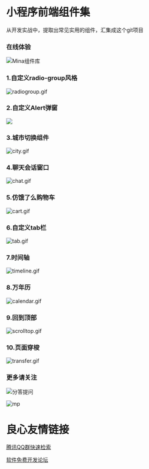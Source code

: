 # 小程序前端组件集

从开发实战中，提取出常见实用的组件，汇集成这个git项目

### 在线体验

![Mina组件库](https://upload-images.jianshu.io/upload_images/2599324-0f35fc4563eae29c.jpg?imageMogr2/auto-orient/strip%7CimageView2/2/w/1240)

### 1.自定义radio-group风格

![radiogroup.gif](https://upload-images.jianshu.io/upload_images/2599324-fa717f6342996880.gif?imageMogr2/auto-orient/strip)


### 2.自定义Alert弹窗

![](https://upload-images.jianshu.io/upload_images/2599324-8280c8328b83e116.gif?imageMogr2/auto-orient/strip)

### 3.城市切换组件

![city.gif](https://upload-images.jianshu.io/upload_images/2599324-d86704aa1097d157.gif?imageMogr2/auto-orient/strip)

### 4.聊天会话窗口

![chat.gif](https://upload-images.jianshu.io/upload_images/2599324-228d5ddd201c08fb.gif?imageMogr2/auto-orient/strip)

### 5.仿饿了么购物车

![cart.gif](https://upload-images.jianshu.io/upload_images/2599324-ac8cc8be34c0bb9d.gif?imageMogr2/auto-orient/strip)

### 6.自定义tab栏

![tab.gif](https://upload-images.jianshu.io/upload_images/2599324-486fe0e71aeec8c4.gif?imageMogr2/auto-orient/strip)

### 7.时间轴

![timeline.gif](https://upload-images.jianshu.io/upload_images/2599324-7f9bbf99c1c783a0.gif?imageMogr2/auto-orient/strip)

### 8.万年历
![calendar.gif](https://upload-images.jianshu.io/upload_images/2599324-71dd8514d984f8b5.gif?imageMogr2/auto-orient/strip)

### 9.回到顶部
![scrolltop.gif](https://upload-images.jianshu.io/upload_images/2599324-dfa6c2ee0619e372.gif?imageMogr2/auto-orient/strip)

### 10.页面穿梭

![transfer.gif](https://upload-images.jianshu.io/upload_images/2599324-482eb18ac362185e.gif?imageMogr2/auto-orient/strip)

### 更多请关注

![分答提问](https://upload-images.jianshu.io/upload_images/2599324-2ad8c4ab82f1fae9.png?imageMogr2/auto-orient/strip%7CimageView2/2/w/1240)

![mp](http://upload-images.jianshu.io/upload_images/2599324-60b6db0a9b0ed867.png?imageMogr2/auto-orient/strip%7CimageView2/2/w/1240)


 # 良心友情链接

[腾讯QQ群快速检索](http://u.720life.cn/s/8cf73f7c)

[软件免费开发论坛](http://u.720life.cn/s/bbb01dc0)